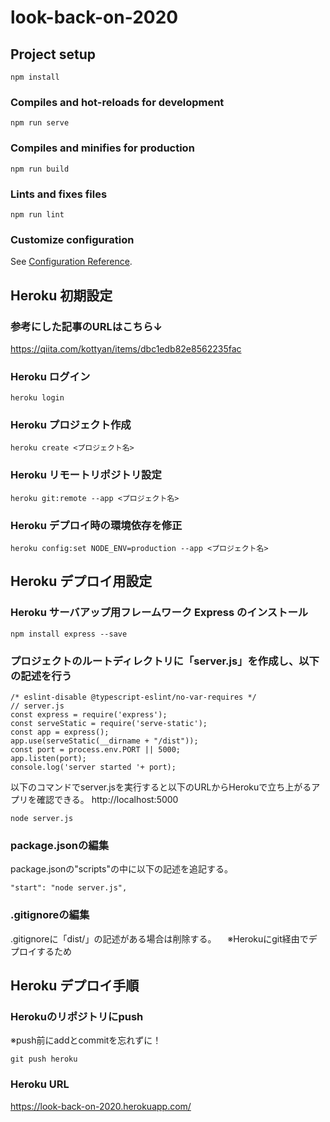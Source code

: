 # look-back-on-2020

## Project setup
```
npm install
```

### Compiles and hot-reloads for development
```
npm run serve
```

### Compiles and minifies for production
```
npm run build
```

### Lints and fixes files
```
npm run lint
```

### Customize configuration
See [Configuration Reference](https://cli.vuejs.org/config/).


## Heroku 初期設定

### 参考にした記事のURLはこちら↓
https://qiita.com/kottyan/items/dbc1edb82e8562235fac

### Heroku ログイン
```
heroku login
```

### Heroku プロジェクト作成
```
heroku create <プロジェクト名>
```

### Heroku リモートリポジトリ設定
```
heroku git:remote --app <プロジェクト名>
```

### Heroku デプロイ時の環境依存を修正
```
heroku config:set NODE_ENV=production --app <プロジェクト名>
```

## Heroku デプロイ用設定

### Heroku サーバアップ用フレームワーク Express のインストール
```
npm install express --save
```

### プロジェクトのルートディレクトリに「server.js」を作成し、以下の記述を行う
```
/* eslint-disable @typescript-eslint/no-var-requires */
// server.js
const express = require('express');
const serveStatic = require('serve-static');
const app = express();
app.use(serveStatic(__dirname + "/dist"));
const port = process.env.PORT || 5000;
app.listen(port);
console.log('server started '+ port);
```
以下のコマンドでserver.jsを実行すると以下のURLからHerokuで立ち上がるアプリを確認できる。
http://localhost:5000
```
node server.js
```

### package.jsonの編集
package.jsonの"scripts"の中に以下の記述を追記する。
```
"start": "node server.js",
```

### .gitignoreの編集
.gitignoreに「dist/」の記述がある場合は削除する。
　※Herokuにgit経由でデプロイするため

## Heroku デプロイ手順

### Herokuのリポジトリにpush
※push前にaddとcommitを忘れずに！
```
git push heroku
```

### Heroku URL
https://look-back-on-2020.herokuapp.com/
